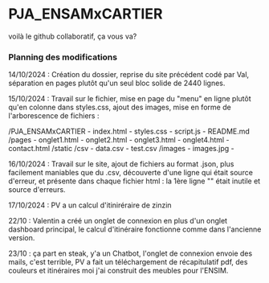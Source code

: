 # PJA_ENSAMxCARTIER
voilà le github collaboratif, ça vous va?

### Planning des modifications

14/10/2024 : Création du dossier, reprise du site précédent codé par Val, séparation en pages plutôt qu'un seul bloc solide de 2440 lignes.

15/10/2024 : Travail sur le fichier, mise en page du "menu" en ligne plutôt qu'en colonne dans styles.css, ajout des images, mise en forme de l'arborescence de fichiers :

/PJA_ENSAMxCARTIER
    - index.html
    - styles.css
    - script.js
    - README.md
    /pages
        - onglet1.html
        - onglet2.html
        - onglet3.html
        - onglet4.html
        - contact.html
    /static
        /csv
            - data.csv
            - test.csv
        /images
            - images.jpg
            - 

16/10/2024 : Travail sur le site, ajout de fichiers au format .json, plus facilement maniables que du .csv, découverte d'une ligne qui était source d'erreur, et présente dans chaque fichier html : la 1ère ligne "<!DOCTYPE html>" était inutile et source d'erreurs.

17/10/2024 : PV a un calcul d'itiniréraire de zinzin

22/10 : Valentin a créé un onglet de connexion en plus d'un onglet dashboard principal, le calcul d'itinéraire fonctionne comme dans l'ancienne version.

23/10 : ça part en steak, y'a un Chatbot, l'onglet de connexion envoie des mails, c'est terrible, PV a fait un téléchargement de récapitulatif pdf, des couleurs et itinéraires
    moi j'ai construit des meubles pour l'ENSIM.
